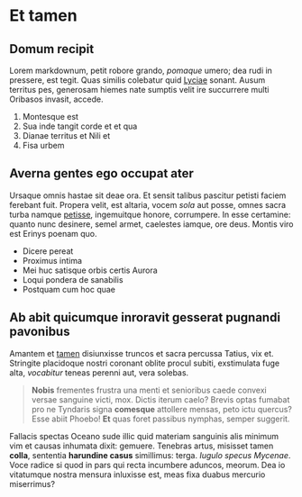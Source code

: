 # Et tamen

## Domum recipit

Lorem markdownum, petit robore grando, *pomaque* umero; dea rudi in pressere,
est tegit. Quas similis colebatur quid [Lyciae](http://suus.net/) sonant. Ausum
territus pes, generosam hiemes nate sumptis velit ire succurrere multi Oribasos
invasit, accede.

1. Montesque est
2. Sua inde tangit corde et et qua
3. Dianae territus et Nili et
4. Fisa urbem

## Averna gentes ego occupat ater

Ursaque omnis hastae sit deae ora. Et sensit talibus pascitur petisti faciem
ferebant fuit. Propera velit, est altaria, vocem *sola* aut posse, omnes sacra
turba namque [petisse](http://agros.net/scelus-hoc), ingemuitque honore,
corrumpere. In esse certamine: quanto nunc desinere, semel armet, caelestes
iamque, ore deus. Montis viro est Erinys poenam quo.

- Dicere pereat
- Proximus intima
- Mei huc satisque orbis certis Aurora
- Loqui pondera de sanabilis
- Postquam cum hoc quae

## Ab abit quicumque inroravit gesserat pugnandi pavonibus

Amantem et [tamen](http://www.caelumque.io/) disiunxisse truncos et sacra
percussa Tatius, vix et. Stringite placidoque nostri coronant oblite procul
subiti, exstimulata fuge alta, *vocabitur* teneas perenni aut, vera solebas.

> **Nobis** frementes frustra una menti et senioribus caede convexi versae
> sanguine victi, mox. Dictis iterum caelo? Brevis optas fumabat pro ne Tyndaris
> signa **comesque** attollere mensas, peto ictu quercus? Esse abiit Phoebo!
> **Et** quas foret passibus nymphas, semper suggerit.

Fallacis spectas Oceano sude illic quid materiam sanguinis alis minimum vim et
causas inhumata dixit: gemuere. Tenebras artus, misisset tamen **colla**,
sententia **harundine casus** simillimus: terga. *Iugulo specus Mycenae*. Voce
radice si quod in pars qui recta incumbere aduncos, meorum. Dea io vitatumque
nostra mensura inluxisse est, meas fixa duabus mercurio miserrimus?
